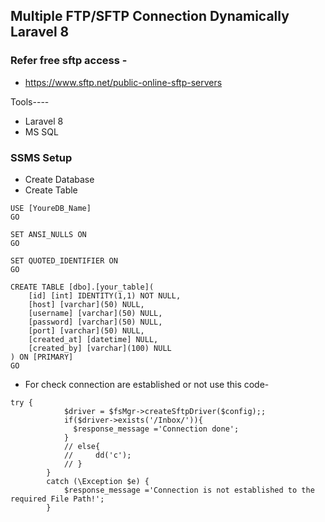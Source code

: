 
## Multiple FTP/SFTP Connection Dynamically Laravel 8
### Refer free sftp access -
* https://www.sftp.net/public-online-sftp-servers

Tools----
- Laravel 8
- MS SQL
### SSMS Setup

* Create Database
* Create Table
```
USE [YoureDB_Name]
GO

SET ANSI_NULLS ON
GO

SET QUOTED_IDENTIFIER ON
GO

CREATE TABLE [dbo].[your_table](
	[id] [int] IDENTITY(1,1) NOT NULL,
	[host] [varchar](50) NULL,
	[username] [varchar](50) NULL,
	[password] [varchar](50) NULL,
	[port] [varchar](50) NULL,
	[created_at] [datetime] NULL,
	[created_by] [varchar](100) NULL
) ON [PRIMARY]
GO
```


* For check connection are established or not use this code-
```
try {
            $driver = $fsMgr->createSftpDriver($config);;
            if($driver->exists('/Inbox/')){
              $response_message ='Connection done';
            }
            // else{
            //     dd('c');
            // }
        }
        catch (\Exception $e) {
            $response_message ='Connection is not established to the required File Path!';
        }
```
